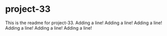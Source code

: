 # project-33

This is the readme for project-33.
Adding a line!
Adding a line!
Adding a line!
Adding a line!
Adding a line!
Adding a line!
